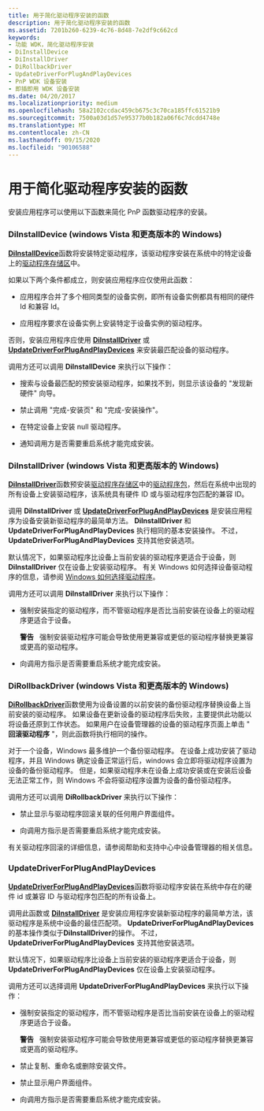 ```yaml
---
title: 用于简化驱动程序安装的函数
description: 用于简化驱动程序安装的函数
ms.assetid: 7201b260-6239-4c76-8d48-7e2df9c662cd
keywords:
- 功能 WDK，简化驱动程序安装
- DiInstallDevice
- DiInstallDriver
- DiRollbackDriver
- UpdateDriverForPlugAndPlayDevices
- PnP WDK 设备安装
- 即插即用 WDK 设备安装
ms.date: 04/20/2017
ms.localizationpriority: medium
ms.openlocfilehash: 58a2102ccdac459cb675c3c70ca185ffc61521b9
ms.sourcegitcommit: 7500a03d1d57e95377b0b182a06f6c7dcdd4748e
ms.translationtype: MT
ms.contentlocale: zh-CN
ms.lasthandoff: 09/15/2020
ms.locfileid: "90106588"
---
```

# <a name="functions-that-simplify-driver-installation"></a>用于简化驱动程序安装的函数


安装应用程序可以使用以下函数来简化 PnP 函数驱动程序的安装。

### <a name="diinstalldevice-windows-vista-and-later-versions-of-windows"></a><a href="" id="diinstalldevice--windows-vista-and-later-versions-of-windows-"></a> DiInstallDevice (windows Vista 和更高版本的 Windows) 

[**DiInstallDevice**](/windows/desktop/api/newdev/nf-newdev-diinstalldevice)函数将安装特定驱动程序，该驱动程序安装在系统中的特定设备上的[驱动程序存储区](driver-store.md)中。

如果以下两个条件都成立，则安装应用程序应仅使用此函数：

-   应用程序合并了多个相同类型的设备实例，即所有设备实例都具有相同的硬件 Id 和兼容 Id。

-   应用程序要求在设备实例上安装特定于设备实例的驱动程序。

否则，安装应用程序应使用 [**DiInstallDriver**](/windows/desktop/api/newdev/nf-newdev-diinstalldrivera) 或 [**UpdateDriverForPlugAndPlayDevices**](/windows/desktop/api/newdev/nf-newdev-updatedriverforplugandplaydevicesa) 来安装最匹配设备的驱动程序。

调用方还可以调用 **DiInstallDevice** 来执行以下操作：

-   搜索与设备最匹配的预安装驱动程序，如果找不到，则显示该设备的 "发现新硬件" 向导。

-   禁止调用 "完成-安装页" 和 "完成-安装操作"。

-   在特定设备上安装 null 驱动程序。

-   通知调用方是否需要重启系统才能完成安装。

### <a name="diinstalldriver-windows-vista-and-later-versions-of-windows"></a><a href="" id="diinstalldriver--windows-vista-and-later-versions-of-windows-"></a> DiInstallDriver (windows Vista 和更高版本的 Windows) 

[**DiInstallDriver**](/windows/desktop/api/newdev/nf-newdev-diinstalldrivera)函数预安装[驱动程序存储区](driver-store.md)中的[驱动程序包](driver-packages.md)，然后在系统中出现的所有设备上安装驱动程序，该系统具有硬件 ID 或与驱动程序包匹配的兼容 ID。

调用 **DiInstallDriver** 或 [**UpdateDriverForPlugAndPlayDevices**](/windows/desktop/api/newdev/nf-newdev-updatedriverforplugandplaydevicesa) 是安装应用程序为设备安装新驱动程序的最简单方法。 **DiInstallDriver** 和 **UpdateDriverForPlugAndPlayDevices** 执行相同的基本安装操作。 不过， **UpdateDriverForPlugAndPlayDevices** 支持其他安装选项。

默认情况下，如果驱动程序比设备上当前安装的驱动程序更适合于设备，则 **DiInstallDriver** 仅在设备上安装驱动程序。 有关 Windows 如何选择设备驱动程序的信息，请参阅 [Windows 如何选择驱动程序](./how-windows-selects-a-driver-for-a-device.md)。

调用方还可以调用 **DiInstallDriver** 来执行以下操作：

-   强制安装指定的驱动程序，而不管驱动程序是否比当前安装在设备上的驱动程序更适合于设备。

    **警告**   强制安装驱动程序可能会导致使用更兼容或更低的驱动程序替换更兼容或更高的驱动程序。

     

-   向调用方指示是否需要重启系统才能完成安装。

### <a name="dirollbackdriver-windows-vista-and-later-versions-of-windows"></a><a href="" id="dirollbackdriver--windows-vista-and-later-versions-of-windows-"></a> DiRollbackDriver (windows Vista 和更高版本的 Windows) 

[**DiRollbackDriver**](/windows/desktop/api/newdev/nf-newdev-dirollbackdriver)函数使用为设备设置的以前安装的备份驱动程序替换设备上当前安装的驱动程序。 如果设备在更新设备的驱动程序后失败，主要提供此功能以将设备还原到工作状态。 如果用户在设备管理器的设备的驱动程序页面上单击 " **回滚驱动程序** "，则此函数将执行相同的操作。

对于一个设备，Windows 最多维护一个备份驱动程序。 在设备上成功安装了驱动程序，并且 Windows 确定设备正常运行后，windows 会立即将驱动程序设置为设备的备份驱动程序。 但是，如果驱动程序未在设备上成功安装或在安装后设备无法正常工作，则 Windows 不会将驱动程序设置为设备的备份驱动程序。

调用方还可以调用 **DiRollbackDriver** 来执行以下操作：

-   禁止显示与驱动程序回滚关联的任何用户界面组件。

-   向调用方指示是否需要重启系统才能完成安装。

有关驱动程序回滚的详细信息，请参阅帮助和支持中心中设备管理器的相关信息。

### <a name="updatedriverforplugandplaydevices"></a><a href="" id="updatedriverforplugandplaydevices"></a> UpdateDriverForPlugAndPlayDevices

[**UpdateDriverForPlugAndPlayDevices**](/windows/desktop/api/newdev/nf-newdev-updatedriverforplugandplaydevicesa)函数将驱动程序安装在系统中存在的硬件 id 或兼容 ID 与驱动程序包匹配的所有设备上。

调用此函数或 [**DiInstallDriver**](/windows/desktop/api/newdev/nf-newdev-diinstalldrivera) 是安装应用程序安装新驱动程序的最简单方法，该驱动程序是系统中设备的最佳匹配项。 **UpdateDriverForPlugAndPlayDevices**的基本操作类似于**DiInstallDriver**的操作。 不过， **UpdateDriverForPlugAndPlayDevices** 支持其他安装选项。

默认情况下，如果驱动程序比设备上当前安装的驱动程序更适合于设备，则 **UpdateDriverForPlugAndPlayDevices** 仅在设备上安装驱动程序。

调用方还可以选择调用 **UpdateDriverForPlugAndPlayDevices** 来执行以下操作：

-   强制安装指定的驱动程序，而不管驱动程序是否比当前安装在设备上的驱动程序更适合于设备。

    **警告**   强制安装驱动程序可能会导致使用更兼容或更低的驱动程序替换更兼容或更高的驱动程序。

     

-   禁止复制、重命名或删除安装文件。

-   禁止显示用户界面组件。

-   向调用方指示是否需要重启系统才能完成安装。

